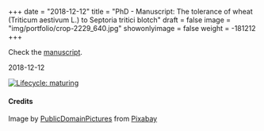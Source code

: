 +++
date = "2018-12-12"
title = "PhD - Manuscript: The tolerance of wheat (Triticum aestivum L.) to Septoria tritici blotch"
draft = false
image = "img/portfolio/crop-2229_640.jpg"
showonlyimage = false
weight = -181212
+++

Check the [manuscript](https://pastel.archives-ouvertes.fr/tel-02443529).

2018-12-12

<!--more-->


<!-- badges: start -->

[![Lifecycle:
maturing](https://img.shields.io/badge/lifecycle-maturing-blue.svg)](https://www.tidyverse.org/lifecycle/#maturing)

<!-- badges: end -->



#### Credits

Image by <a href="https://pixabay.com/users/publicdomainpictures-14/?utm_source=link-attribution&amp;utm_medium=referral&amp;utm_campaign=image&amp;utm_content=2229">PublicDomainPictures</a> from <a href="https://pixabay.com/?utm_source=link-attribution&amp;utm_medium=referral&amp;utm_campaign=image&amp;utm_content=2229">Pixabay</a>
